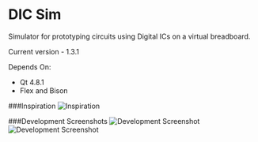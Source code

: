 DIC Sim
=======

Simulator for prototyping circuits using Digital ICs on a virtual breadboard.

Current version - 1.3.1

Depends On:
 - Qt 4.8.1
 - Flex and Bison

###Inspiration
![Inspiration](http://i.imgur.com/MCNHALY.jpg)

###Development Screenshots
![Development Screenshot](http://i.imgur.com/1V7AWac.png)
![Development Screenshot](http://i.imgur.com/2hJkYco.png)
